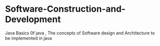 # Software-Construction-and-Development
Java
Basics 0f java ,
The concepts of Software design and Architecture to be implemented in java  
